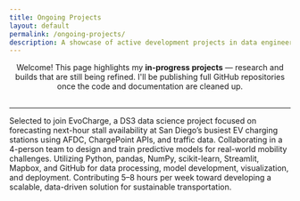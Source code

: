 ```yaml
---
title: Ongoing Projects
layout: default
permalink: /ongoing-projects/
description: A showcase of active development projects in data engineering, machine learning, and cybersecurity
---
```

<div style="text-align: center; margin-bottom: 30px;">
  <p>
    Welcome! This page highlights my <strong>in-progress projects</strong> — research and builds that are still being refined.  
    I'll be publishing full GitHub repositories once the code and documentation are cleaned up.  
  </p>
</div>

---

Selected to join EvoCharge, a DS3 data science project focused on forecasting next-hour stall availability at San Diego’s busiest EV charging stations using AFDC, ChargePoint APIs, and traffic data. Collaborating in a 4-person team to design and train predictive models for real-world mobility challenges. Utilizing Python, pandas, NumPy, scikit-learn, Streamlit, Mapbox, and GitHub for data processing, model development, visualization, and deployment. Contributing 5–8 hours per week toward developing a scalable, data-driven solution for sustainable transportation.

